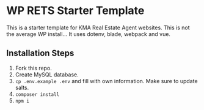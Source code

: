 # WP RETS Starter Template
This is a starter template for KMA Real Estate Agent websites. This is not the average WP install... It uses dotenv, blade, webpack and vue. 

## Installation Steps
1. Fork this repo.
2. Create MySQL database.
3. ```cp .env.example .env``` and fill with own information. Make sure to update salts.
4. ```composer install```
5. ```npm i``` 
